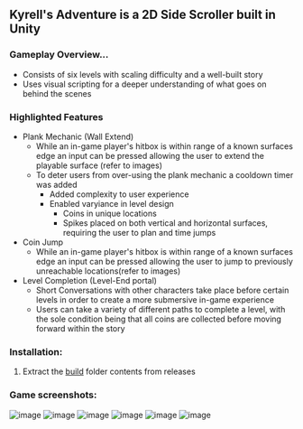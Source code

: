 ## Kyrell's Adventure is a 2D Side Scroller built in Unity

### Gameplay Overview...
- Consists of six levels with scaling difficulty and a well-built story
- Uses visual scripting for a deeper understanding of what goes on behind the scenes
### Highlighted Features 
- Plank Mechanic (Wall Extend)
  - While an in-game player's hitbox is within range of a known surfaces edge an input can be pressed allowing the user to extend the playable surface (refer to images)
  - To deter users from over-using the plank mechanic a cooldown timer was added
    - Added complexity to user experience
    - Enabled varyiance in level design
      - Coins in unique locations
      - Spikes placed on both vertical and horizontal surfaces, requiring the user to plan and time jumps 
- Coin Jump
  - While an in-game player's hitbox is within range of a known surfaces edge an input can be pressed allowing the user to jump to previously unreachable locations(refer to images)
- Level Completion (Level-End portal)
  - Short Conversations with other characters take place before certain levels in order to create a more submersive in-game experience
  - Users can take a variety of different paths to complete a level, with the sole condition being that all coins are collected before moving forward within the story

### Installation:
1. Extract the [build](Build/) folder contents from releases

### Game screenshots:
![image](https://user-images.githubusercontent.com/76597599/220186635-b7eebbe5-ac5d-4e50-82bd-0baa2b207944.png)
![image](https://user-images.githubusercontent.com/76597599/220186753-36806d49-d136-457e-9def-b51506e391b2.png)
![image](https://user-images.githubusercontent.com/76597599/220186945-c2af7241-ded3-4395-af20-5cfb49821c3a.png)
![image](https://user-images.githubusercontent.com/76597599/220187015-c3b60443-0039-4320-981a-7993f6ca8ab2.png)
![image](https://user-images.githubusercontent.com/76597599/220187099-6bd48df4-ffd2-4653-82bb-bc439c44c0bc.png)
![image](https://user-images.githubusercontent.com/76597599/220187193-cb0413d9-d2e0-4f12-8300-7ef1821021fd.png)

